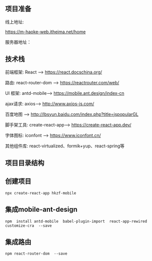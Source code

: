## 项目准备

线上地址:

https://m-haoke-web.itheima.net/home

服务器地址：



## 技术栈

前端框架:  React -->  https://react.docschina.org/

 路由: react-router-dom --> https://reactrouter.com/web/ 

UI 框架:  antd-mobile-->  https://mobile.ant.design/index-cn

ajax请求:  axios--> http://www.axios-js.com/

百度地图 -->  http://lbsyun.baidu.com/index.php?title=jspopularGL

脚手架工具:  create-react-app--> https://create-react-app.dev/

字体图标: iconfont --> https://www.iconfont.cn/ 

其他组件库: react-virtualized、formik+yup、react-spring等

## 项目目录结构



## 创建项目

```shll
npx create-react-app hkzf-mobile
```

## 集成mobile-ant-design

```shll
npm  install antd-mobile  babel-plugin-import  react-app-rewired customize-cra  --save
```

## 集成路由

```shll
npm react-router-dom  --save
```